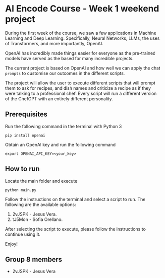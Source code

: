 # AI Encode Course - Week 1 weekend project

During the first week of the course, we saw a few applications in Machine Learning and Deep Learning. Specifically, Neural Networks, LLMs, the uses of Transformers, and more importantly, OpenAI.

OpenAI has incredibly made things easier for everyone as the pre-trained models have served as the based for many incredible projects.

The current project is based on OpenAI and how well we can apply the chat `prompts` to customise our outcomes in the different scripts.

The project will allow the user to execute different scripts that will prompt them to ask for recipes, and dish names and criticize a recipe as if they were talking to a professional chef. Every script will run a different version of the ChefGPT with an entirely different personality.

## Prerequisites

Run the following command in the terminal with Python 3

```
pip install openai
```

Obtain an OpenAI key and run the following command

```
export OPENAI_API_KEY=<your_key>
```

## How to run

Locate the main folder and execute

```
python main.py
```

Follow the instructions on the terminal and select a script to run. The following are the available options:

1. 2vJSPK - Jesus Vera.
2. tJ5Mon - Sofia Orellano.

After selecting the script to execute, please follow the instructions to continue using it.

Enjoy!

## Group 8 members

- 2vJSPK - Jesus Vera
